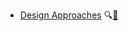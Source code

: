* [Design Approaches]({{baseUrl}}/designApproaches/)
  <trigger for="pop:designApproaches-preview">:mag:</trigger>[:scroll:](designApproaches/print.html)

<popover id="pop:designApproaches-preview" title="Design Approaches :mag:" placement="right">
  <div slot="content">
    <include src="preview.md" />
  </div>
</popover>
